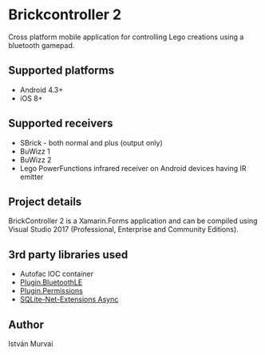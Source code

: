 # Brickcontroller 2

Cross platform mobile application for controlling Lego creations using a bluetooth gamepad.

## Supported platforms

- Android 4.3+
- iOS 8+

## Supported receivers

- SBrick - both normal and plus (output only)
- BuWizz 1
- BuWizz 2
- Lego PowerFunctions infrared receiver on Android devices having IR emitter

## Project details

BrickController 2 is a Xamarin.Forms application and can be compiled using Visual Studio 2017 (Professional, Enterprise and Community Editions).

## 3rd party libraries used

- Autofac IOC container
- [Plugin.BluetoothLE](https://github.com/aritchie/bluetoothle)
- [Plugin.Permissions](https://github.com/jamesmontemagno/PermissionsPlugin)
- [SQLite-Net-Extensions Async](https://bitbucket.org/twincoders/sqlite-net-extensions)

## Author

István Murvai
